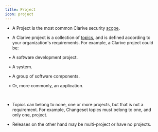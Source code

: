 ```yaml
---
title: Project
icon: project
---
```


* A Project is the most common Clarive security [scope](concepts/scope). 

* A Clarive project is a collection of [topics](concepts/topic), and is defined according to your organization's requirements. For example, a Clarive project could be: <br />

&nbsp; &nbsp;• A software development project. <br />

&nbsp; &nbsp;• A system. <br />

&nbsp; &nbsp;• A group of software components. <br />

&nbsp; &nbsp;• Or, more commonly, an application.

<br />

* Topics can belong to none, one or more projects, but that is not a requirement. 
For example, Changeset topics must belong to one, and only one, project.

* Releases on the other hand may be multi-project or have no projects. 